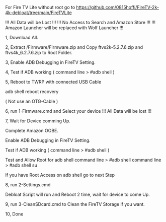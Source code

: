 For Fire TV Lite without root go to https://github.com/0815hoffi/FireTV-2k-4k-debloat/tree/main/FireTVLite


!!! All Data will be Lost !!!
!!! No Access to Search and Amazon Store !!!
!!! Amazon Launcher will be replaced with Wolf Launcher !!!


1, Download All.

2, Extract /Firmware/Firmware.zip and Copy ftvs2k-5.2.7.6.zip and ftvs4k_6.2.7.6.zip to Root Folder.

3, Enable ADB Debugging in FireTV Setting.

4, Test if ADB working  ( command line > #adb shell )

5, Reboot to TWRP with connected USB Cable
   
   adb shell reboot recovery
   
   ( Not use an OTG-Cable )

6, run 1-Firmware.cmd and Select your device 
   !!! All Data will be lost !!!
   
7, Wait for Device comming Up.
   
   Complete Amazon OOBE.
    
   Enable ADB Debugging in FireTV Setting.
    
   Test if ADB working  ( command line > #adb shell )
    
   Test and Allow Root for adb shell 
   command line > #adb shell 
   command line > #adb shell su
    
   If you have Root Access on adb shell go to next Step
    
 
8, run 2-Settings.cmd
    
   Debloat Script will run and Reboot 2 time, wait
   for device to come Up.
   
9, run 3-CleanSDcard.cmd to Clean the FireTV Storage if you want.

10, Done
     
